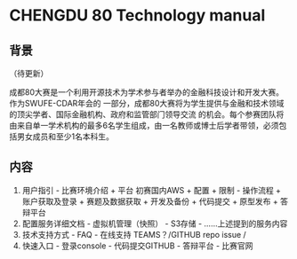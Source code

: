 # CHENGDU 80  Technology manual

## 背景

（待更新）

成都80大赛是一个利用开源技术为学术参与者举办的金融科技设计和开发大赛。作为SWUFE-CDAR年会的 一部分，成都80大赛将为学生提供与金融和技术领域的顶尖学者、国际金融机构、政府和监管部⻔领导交流 的机会。每个参赛团队将由来自单一学术机构的最多6名学生组成，由一名教师或博士后学者带领，必须包 括男女成员和至少1名本科生。

## 内容

1. 用户指引 - 比赛环境介绍    + 平台 初赛国内AWS    + 配置    + 限制 - 操作流程    + 账户获取及登录    + 赛题及数据获取    + 开发及备份    + 代码提交    + 原型发布    + 答辩平台
2. 配置服务详细文档 - 虚拟机管理（快照） - S3存储 - ……上述提到的服务内容
3. 技术支持方式 - FAQ - 在线支持    TEAMS？/GITHUB repo issue / 
4. 快速入口 - 登录console - 代码提交GITHUB - 答辩平台 - 比赛官网


